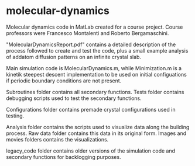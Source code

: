 # molecular-dynamics
Molecular dynamics code in MatLab created for a course project. Course professors were Francesco Montalenti and Roberto Bergamaschini.

"MolecularDynamicsReport.pdf" contains a detailed description of the process
followed to create and test the code, plus a small example analysis of addatom
diffusion patterns on an infinite crystal slab.

Main simulation code is MolecularDynamics.m, while Minimization.m is a kinetik
steepest descent implementation to be used on initial configuations if 
periodic boundary conditions are not present.

Subroutines folder contains all secondary functions. Tests folder contains debugging scripts used to test the secondary functions.

Configurations folder contains premade crystal configurations used in testing.

Analysis folder contains the scripts used to visualize data along the building
process. Raw data folder contains this data in its original form. Images and movies
folders contains the visualizations. 

legacy_code folder contains older versions of the simulation code and secondary functions for backlogging purposes.

